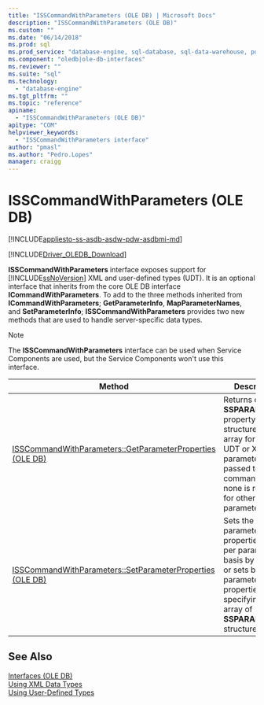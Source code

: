 ```yaml
---
title: "ISSCommandWithParameters (OLE DB) | Microsoft Docs"
description: "ISSCommandWithParameters (OLE DB)"
ms.custom: ""
ms.date: "06/14/2018"
ms.prod: sql
ms.prod_service: "database-engine, sql-database, sql-data-warehouse, pdw"
ms.component: "oledb|ole-db-interfaces"
ms.reviewer: ""
ms.suite: "sql"
ms.technology: 
  - "database-engine"
ms.tgt_pltfrm: ""
ms.topic: "reference"
apiname: 
  - "ISSCommandWithParameters (OLE DB)"
apitype: "COM"
helpviewer_keywords: 
  - "ISSCommandWithParameters interface"
author: "pmasl"
ms.author: "Pedro.Lopes"
manager: craigg
---
```

# ISSCommandWithParameters (OLE DB)
[!INCLUDE[appliesto-ss-asdb-asdw-pdw-asdbmi-md](../../../includes/appliesto-ss-asdb-asdw-pdw-asdbmi-md.md)]

[!INCLUDE[Driver_OLEDB_Download](../../../includes/driver_oledb_download.md)]

  **ISSCommandWithParameters** interface exposes support for [!INCLUDE[ssNoVersion](../../../includes/ssnoversion-md.md)] XML and user-defined types (UDT). It is an optional interface that inherits from the core OLE DB interface **ICommandWithParameters**. To add to the three methods inherited from **ICommandWithParameters**; **GetParameterInfo**, **MapParameterNames**, and **SetParameterInfo**; **ISSCommandWithParameters** provides two new methods that are used to handle server-specific data types.  
  
> [!NOTE]  
>  The **ISSCommandWithParameters** interface can be used when Service Components are used, but the Service Components won't use this interface.  
  
|Method|Description|  
|------------|-----------------|  
|[ISSCommandWithParameters::GetParameterProperties &#40;OLE DB&#41;](../../oledb/ole-db-interfaces/isscommandwithparameters-getparameterproperties-ole-db.md)|Returns one **SSPARAMPROPS** property set structure in the array for each UDT or XML parameter passed to the command, but none is returned for other types of parameters.|  
|[ISSCommandWithParameters::SetParameterProperties &#40;OLE DB&#41;](../../oledb/ole-db-interfaces/isscommandwithparameters-setparameterproperties-ole-db.md)|Sets the parameter properties on a per parameter basis by ordinal, or sets bulk parameter properties by specifying an array of **SSPARAMPROPS** structures.|  
  
## See Also  
 [Interfaces &#40;OLE DB&#41;](../../oledb/ole-db-interfaces/oledb-driver-for-sql-server-ole-db-interfaces.md)    
 [Using XML Data Types](../../oledb/features/using-xml-data-types.md)   
 [Using User-Defined Types](../../oledb/features/using-user-defined-types.md)  
  
  

